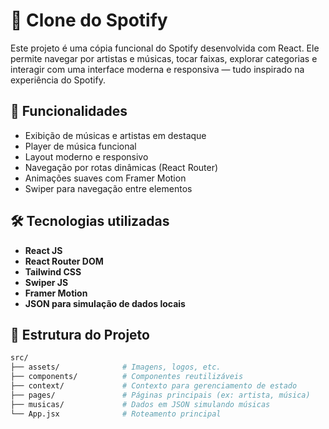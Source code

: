 # 🎵 Clone do Spotify

Este projeto é uma cópia funcional do Spotify desenvolvida com React. Ele permite navegar por artistas e músicas, tocar faixas, explorar categorias e interagir com uma interface moderna e responsiva — tudo inspirado na experiência do Spotify.

## 📌 Funcionalidades

- Exibição de músicas e artistas em destaque
- Player de música funcional
- Layout moderno e responsivo
- Navegação por rotas dinâmicas (React Router)
- Animações suaves com Framer Motion
- Swiper para navegação entre elementos

## 🛠️ Tecnologias utilizadas

- **React JS**
- **React Router DOM**
- **Tailwind CSS**
- **Swiper JS**
- **Framer Motion**
- **JSON para simulação de dados locais**

## 📁 Estrutura do Projeto

```bash
src/
├── assets/              # Imagens, logos, etc.
├── components/          # Componentes reutilizáveis
├── context/             # Contexto para gerenciamento de estado
├── pages/               # Páginas principais (ex: artista, música)
├── musicas/             # Dados em JSON simulando músicas
└── App.jsx              # Roteamento principal
